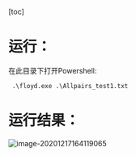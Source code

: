 [toc]
# 运行：
在此目录下打开Powershell:
```
 .\floyd.exe .\Allpairs_test1.txt
```


# 运行结果：

![image-20201217164119065](https://i.loli.net/2020/12/17/dIfEi4Wbv3wetjJ.png)
